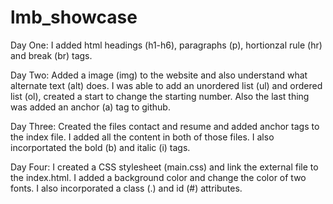 # lmb_showcase
Day One: I added html headings (h1-h6), paragraphs (p), hortionzal rule (hr) and break (br) tags.

Day Two: Added a image (img) to the website and also understand what alternate text (alt) does. I was able to add an unordered list (ul) and ordered list (ol), created a start to change the starting number. Also the last thing was added an anchor (a) tag to github. 

Day Three: Created the files contact and resume and added anchor tags to the index file. I added all the content in both of those files. I also incorportated the bold (b) and italic (i) tags.

Day Four: I created a CSS stylesheet (main.css) and link the external file to the index.html. I added a background color and change the color of two fonts. I also incorporated a class (.) and id (#) attributes.
